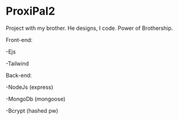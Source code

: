 # ProxiPal2
Project with my brother. He designs, I code. Power of Brothership.


Front-end:

-Ejs

-Tailwind

Back-end:

-NodeJs (express)

-MongoDb (mongoose)

-Bcrypt (hashed pw)
